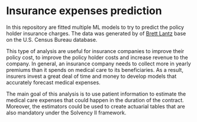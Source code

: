 # Insurance expenses prediction

In this repository are fitted multiple ML models to try to predict the policy holder insurance charges. The data was generated by of [Brett Lantz](https://www.linkedin.com/in/brettlantz/) base on the U.S. Census Bureau database.

This type of analysis are useful for insurance companies to improve their policy cost, to improve the policy holder costs and increase revenue to the company. In general, an insurance company needs to collect more in yearly premiums than it spends on medical care to its beneficiaries. As a result, insurers invest a great deal of time and money to develop models that accurately forecast medical expenses.

The main goal of this analysis is to use patient information to estimate the medical care expenses that could happen in the duration of the contract. Moreover, the estimators could be used to create actuarial tables that are also mandatory under the Solvency II framework.

